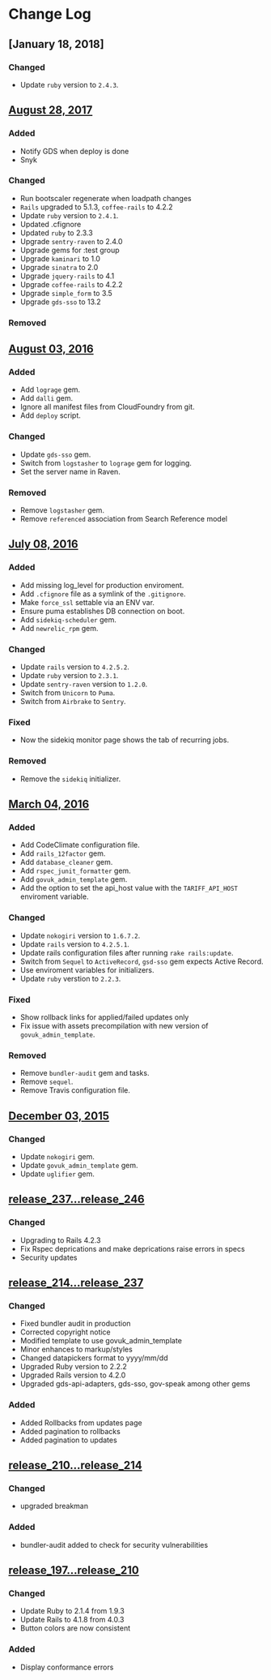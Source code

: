 # Change Log

## [January 18, 2018]

### Changed
- Update `ruby` version to `2.4.3`.

## [August 28, 2017]

### Added
- Notify GDS when deploy is done
- Snyk

### Changed
- Run bootscaler regenerate when loadpath changes
- `Rails` upgraded to 5.1.3, `coffee-rails` to 4.2.2
- Update `ruby` version to `2.4.1`.
- Updated .cfignore
- Updated `ruby` to 2.3.3
- Upgrade `sentry-raven` to 2.4.0
- Upgrade gems for :test group
- Upgrade `kaminari` to 1.0
- Upgrade `sinatra` to 2.0
- Upgrade `jquery-rails` to 4.1
- Upgrade `coffee-rails` to 4.2.2
- Upgrade `simple_form` to 3.5
- Upgrade `gds-sso` to 13.2

### Removed

[August 28, 2017]: https://github.com/bitzesty/trade-tariff-admin/compare/8d5804b...51865f5

## [August 03, 2016]

### Added
- Add `lograge` gem.
- Add `dalli` gem.
- Ignore all manifest files from CloudFoundry from git.
- Add `deploy` script.

### Changed
- Update `gds-sso` gem.
- Switch from `logstasher` to `lograge` gem for logging.
- Set the server name in Raven.

### Removed
- Remove `logstasher` gem.
- Remove `referenced` association from Search Reference model

[August 03, 2016]: https://github.com/bitzesty/trade-tariff-admin/compare/b2130cd...e6a4f03

## [July 08, 2016]

### Added
- Add missing log_level for production enviroment.
- Add `.cfignore` file as a symlink of the `.gitignore`.
- Make `force_ssl` settable via an ENV var.
- Ensure puma establishes DB connection on boot.
- Add `sidekiq-scheduler` gem.
- Add `newrelic_rpm` gem.

### Changed
- Update `rails` version to `4.2.5.2`.
- Update `ruby` version to `2.3.1`.
- Update `sentry-raven` version to `1.2.0`.
- Switch from `Unicorn` to `Puma`.
- Switch from `Airbrake` to `Sentry`.

### Fixed
- Now the sidekiq monitor page shows the tab of recurring jobs.

### Removed
- Remove the `sidekiq` initializer.

[July 08, 2016]: https://github.com/bitzesty/trade-tariff-admin/compare/f00e98f...b2130cd

## [March 04, 2016]

### Added
- Add CodeClimate configuration file.
- Add `rails_12factor` gem.
- Add `database_cleaner` gem.
- Add `rspec_junit_formatter` gem.
- Add `govuk_admin_template` gem.
- Add the option to set the api_host value with the `TARIFF_API_HOST` enviroment variable.

### Changed
- Update `nokogiri` version to `1.6.7.2`.
- Update `rails` version to `4.2.5.1`.
- Update rails configuration files after running `rake rails:update`.
- Switch from `Sequel` to `ActiveRecord`, `gsd-sso` gem expects Active Record.
- Use enviroment variables for initializers.
- Update `ruby` verstion to `2.2.3`.

### Fixed
- Show rollback links for applied/failed updates only
- Fix issue with assets precompilation with new version of `govuk_admin_template`.

### Removed
- Remove `bundler-audit` gem and tasks.
- Remove `sequel`.
- Remove Travis configuration file.


[March 04, 2016]: https://github.com/bitzesty/trade-tariff-admin/compare/92ce432...658cf3e

## [December 03, 2015]

### Changed
- Update `nokogiri` gem.
- Update `govuk_admin_template` gem.
- Update `uglifier` gem.

[December 03, 2015]: https://github.com/bitzesty/trade-tariff-admin/compare/65d0767...92ce432

## [release_237...release_246](https://github.com/alphagov/trade-tariff-admin/compare/release_237...release_246)
### Changed

- Upgrading to Rails 4.2.3
- Fix Rspec deprications and make deprications raise errors in specs
- Security updates

## [release_214...release_237](https://github.com/alphagov/trade-tariff-admin/compare/release_214...release_237)
### Changed

- Fixed bundler audit in production
- Corrected copyright notice
- Modified template to use govuk_admin_template
- Minor enhances to markup/styles
- Changed datapickers format to yyyy/mm/dd
- Upgraded Ruby version to 2.2.2
- Upgraded Rails version to 4.2.0
- Upgraded gds-api-adapters, gds-sso, gov-speak among other gems


### Added
- Added Rollbacks from updates page
- Added pagination to rollbacks
- Added pagination to updates

## [release_210...release_214](https://github.com/alphagov/trade-tariff-admin/compare/release_210...release_214)
### Changed
- upgraded breakman

### Added
- bundler-audit added to check for security vulnerabilities

## [release_197...release_210](https://github.com/alphagov/trade-tariff-admin/compare/release_197...release_210)
### Changed
- Update Ruby to 2.1.4 from 1.9.3
- Update Rails to 4.1.8 from 4.0.3
- Button colors are now consistent

### Added
- Display conformance errors
